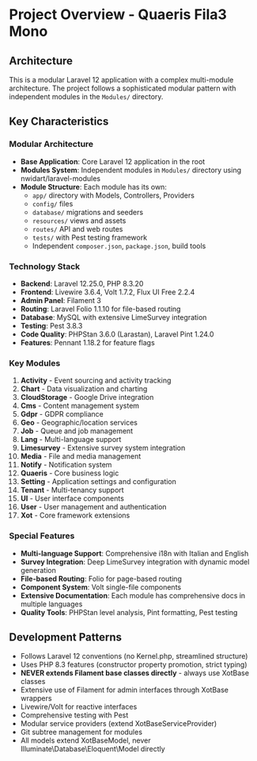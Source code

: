 # Project Overview - Quaeris Fila3 Mono

## Architecture
This is a modular Laravel 12 application with a complex multi-module architecture. The project follows a sophisticated modular pattern with independent modules in the `Modules/` directory.

## Key Characteristics

### Modular Architecture
- **Base Application**: Core Laravel 12 application in the root
- **Modules System**: Independent modules in `Modules/` directory using nwidart/laravel-modules
- **Module Structure**: Each module has its own:
  - `app/` directory with Models, Controllers, Providers
  - `config/` files
  - `database/` migrations and seeders
  - `resources/` views and assets
  - `routes/` API and web routes
  - `tests/` with Pest testing framework
  - Independent `composer.json`, `package.json`, build tools

### Technology Stack
- **Backend**: Laravel 12.25.0, PHP 8.3.20
- **Frontend**: Livewire 3.6.4, Volt 1.7.2, Flux UI Free 2.2.4
- **Admin Panel**: Filament 3
- **Routing**: Laravel Folio 1.1.10 for file-based routing
- **Database**: MySQL with extensive LimeSurvey integration
- **Testing**: Pest 3.8.3
- **Code Quality**: PHPStan 3.6.0 (Larastan), Laravel Pint 1.24.0
- **Features**: Pennant 1.18.2 for feature flags

### Key Modules
1. **Activity** - Event sourcing and activity tracking
2. **Chart** - Data visualization and charting
3. **CloudStorage** - Google Drive integration
4. **Cms** - Content management system
5. **Gdpr** - GDPR compliance
6. **Geo** - Geographic/location services
7. **Job** - Queue and job management
8. **Lang** - Multi-language support
9. **Limesurvey** - Extensive survey system integration
10. **Media** - File and media management
11. **Notify** - Notification system
12. **Quaeris** - Core business logic
13. **Setting** - Application settings and configuration
14. **Tenant** - Multi-tenancy support
15. **UI** - User interface components
16. **User** - User management and authentication
17. **Xot** - Core framework extensions

### Special Features
- **Multi-language Support**: Comprehensive i18n with Italian and English
- **Survey Integration**: Deep LimeSurvey integration with dynamic model generation
- **File-based Routing**: Folio for page-based routing
- **Component System**: Volt single-file components
- **Extensive Documentation**: Each module has comprehensive docs in multiple languages
- **Quality Tools**: PHPStan level analysis, Pint formatting, Pest testing

## Development Patterns
- Follows Laravel 12 conventions (no Kernel.php, streamlined structure)
- Uses PHP 8.3 features (constructor property promotion, strict typing)
- **NEVER extends Filament base classes directly** - always use XotBase classes
- Extensive use of Filament for admin interfaces through XotBase wrappers
- Livewire/Volt for reactive interfaces
- Comprehensive testing with Pest
- Modular service providers (extend XotBaseServiceProvider)
- Git subtree management for modules
- All models extend XotBaseModel, never Illuminate\Database\Eloquent\Model directly